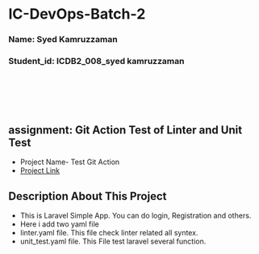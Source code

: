 # IC-DevOps-Batch-2


### Name: Syed Kamruzzaman
### Student_id: ICDB2_008_syed kamruzzaman


<br /><br /><br /><br />


## assignment: Git Action Test of Linter and Unit Test
- Project Name- Test Git Action
- [Project Link](https://github.com/kamruzzamanripon/test-git-action)


## Description About This Project
- This is Laravel Simple App. You can do login, Registration and others.
- Here i add two yaml file
- linter.yaml file. This file check linter related all syntex.
- unit_test.yaml file. This File test laravel several function.

